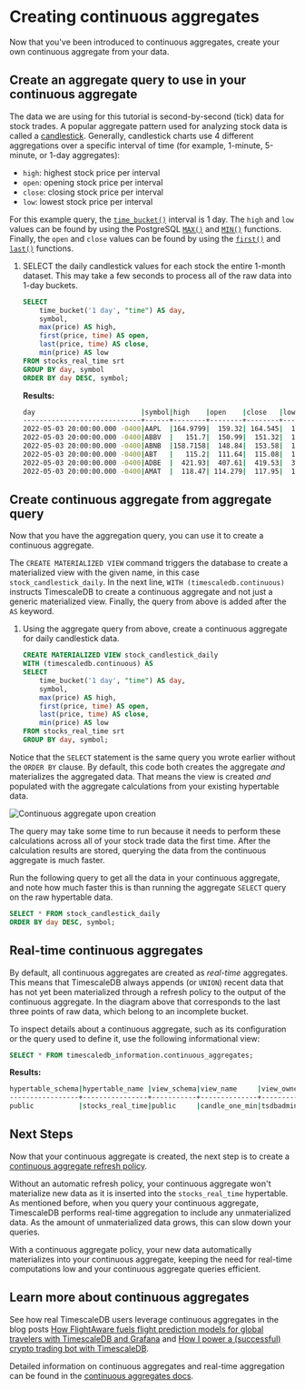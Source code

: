 # Creating continuous aggregates

Now that you've been introduced to continuous aggregates, create your own continuous
aggregate from your data. 

## Create an aggregate query to use in your continuous aggregate

The data we are using for this tutorial is second-by-second (tick) data for stock trades. 
A popular aggregate pattern used for analyzing stock data is called a [candlestick][candlestick]. 
Generally, candlestick charts use 4 different aggregations over a specific interval 
of time (for example, 1-minute, 5-minute, or 1-day aggregates):

* `high`: highest stock price per interval
* `open`: opening stock price per interval
* `close`: closing stock price per interval
* `low`: lowest stock price per interval 

For this example query, the [`time_bucket()`][time-bucket] interval is 1 day. The 
`high` and `low` values can be found by using the PostgreSQL [`MAX()`][max] and [`MIN()`][min] 
functions. Finally, the `open` and `close` values can be found by using the [`first()`][first] 
and [`last()`][last] functions.  

<procedure>

1. SELECT the daily candlestick values for each stock the entire 1-month dataset. This 
	may take a few seconds to process all of the raw data into 1-day buckets.
	```sql
	SELECT
		time_bucket('1 day', "time") AS day,
		symbol,
		max(price) AS high,
		first(price, time) AS open,
		last(price, time) AS close,
		min(price) AS low
	FROM stocks_real_time srt
	GROUP BY day, symbol
	ORDER BY day DESC, symbol;
	```
	**Results:**
	```bash
	day                          |symbol|high    |open    |close   |low     |
	-----------------------------+------+--------+--------+--------+--------+
	2022-05-03 20:00:00.000 -0400|AAPL  |164.9799|  159.32| 164.545|  159.25|
	2022-05-03 20:00:00.000 -0400|ABBV  |   151.7|  150.99|  151.32|  147.59|
	2022-05-03 20:00:00.000 -0400|ABNB  |158.7158|  148.84|  153.58|  145.88|
	2022-05-03 20:00:00.000 -0400|ABT   |   115.2|  111.64|  115.08|  111.14|
	2022-05-03 20:00:00.000 -0400|ADBE  |  421.93|  407.61|  419.53|  395.06|
	2022-05-03 20:00:00.000 -0400|AMAT  |  118.47| 114.279|  117.95|  112.04|
	```

</procedure>

## Create continuous aggregate from aggregate query

Now that you have the aggregation query, you can use it to create a continuous aggregate. 

The `CREATE MATERIALIZED VIEW` command triggers the database to create a materialized view with 
the given name, in this case `stock_candlestick_daily`. In the next line, 
`WITH (timescaledb.continuous)` instructs TimescaleDB to create a continuous 
aggregate and not just a generic materialized view. Finally, the query from above
is added after the `AS` keyword. 

<procedure>

1. Using the aggregate query from above, create a continuous aggregate for daily
   candlestick data.
	```sql
	CREATE MATERIALIZED VIEW stock_candlestick_daily
	WITH (timescaledb.continuous) AS
	SELECT
		time_bucket('1 day', "time") AS day,
		symbol,
		max(price) AS high,
		first(price, time) AS open,
		last(price, time) AS close,
		min(price) AS low
	FROM stocks_real_time srt
	GROUP BY day, symbol;
	```

</procedure>

Notice that the `SELECT` statement is the same query you wrote earlier without the 
`ORDER BY` clause. By default, this code both creates the aggregate 
*and* materializes the aggregated data. That means the view is created *and* populated 
with the aggregate calculations from your existing hypertable data.

  <img class="main-content__illustration" src="https://s3.amazonaws.com/assets.timescale.com/docs/images/getting-started/continuous-aggregate.jpg" alt="Continuous aggregate upon creation"/>

The query may take some time to run because it needs to perform these calculations
across all of your stock trade data the first time. After the calculation results 
are stored, querying the data from the continuous aggregate is much faster. 

Run the following query to get all the data in your continuous aggregate, and note 
how much faster this is than running the aggregate `SELECT` query on the raw hypertable data.

```sql
SELECT * FROM stock_candlestick_daily
ORDER BY day DESC, symbol;
```

## Real-time continuous aggregates
By default, all continuous aggregates are created as *real-time* aggregates. This
means that TimescaleDB always appends (or `UNION`) recent data that has not yet been materialized
through a refresh policy to the output of the continuous aggregate. In the diagram 
above that corresponds to the last three points of raw data, which belong to an 
incomplete bucket. 

<highlight type="note">
To inspect details about a continuous aggregate, such as its 
configuration or the query used to define it, use the following 
informational view:

```sql
SELECT * FROM timescaledb_information.continuous_aggregates;
```
**Results:**
```bash
hypertable_schema|hypertable_name |view_schema|view_name     |view_owner|materialized_only|compression_enabled|materialization_hypertable_schema|materialization_hypertable_name|view_definition                                                                                                                                                                                                                                                |
-----------------+----------------+-----------+--------------+----------+-----------------+-------------------+---------------------------------+-------------------------------+---------------------------------------------------------------------------------------------------------------------------------------------------------------------------------------------------------------------------------------------------------------+
public           |stocks_real_time|public     |candle_one_min|tsdbadmin |false            |false              |_timescaledb_internal            |_materialized_hypertable_3     | SELECT time_bucket('00:01:00'::interval, stocks_real_time."time") AS bucket,¶    stocks_real_time.symbol,¶    first(stocks_real_time.price, stocks_real_time."time") AS open,¶    max(stocks_real_time.price) AS high,¶    min(stocks_real_time.price) AS low,|
```
</highlight>

## Next Steps
Now that your continuous aggregate is created, the next step is to create a [continuous aggregate refresh policy][cagg-policy].

Without an automatic refresh policy, your continuous aggregate won't materialize new data as it is 
inserted into the `stocks_real_time` hypertable. As mentioned before, when you query your continuous
aggregate, TimescaleDB performs real-time aggregation to include any unmaterialized
data. As the amount of unmaterialized data grows, this can slow down your queries.

With a continuous aggregate policy, your new data automatically materializes into your continuous aggregate,
keeping the need for real-time computations low and your continuous aggregate queries efficient.

## Learn more about continuous aggregates

See how real TimescaleDB users leverage continuous aggregates in the blog posts
[How FlightAware fuels flight prediction models for global travelers with
TimescaleDB and Grafana][flightaware] and [How I power a (successful) crypto
trading bot with TimescaleDB][crypto-bot].

Detailed information on continuous aggregates and real-time aggregation can be
found in the [continuous aggregates docs][continuous-aggregates].

[flightaware]: https://blog.timescale.com/blog/how-flightaware-fuels-flight-prediction-models-with-timescaledb-and-grafana/
[crypto-bot]: https://blog.timescale.com/blog/how-i-power-a-successful-crypto-trading-bot-with-timescaledb/

[continuous-aggregates]: /how-to-guides/continuous-aggregates
[candlestick]: https://en.wikipedia.org/wiki/Candlestick_chart
[time-bucket]: /api/:currentVersion:/hyperfunctions/time_bucket/
[max]: https://www.postgresql.org/docs/current/tutorial-agg.html
[min]: https://www.postgresql.org/docs/current/tutorial-agg.html
[first]: /api/:currentVersion:/hyperfunctions/first/
[last]: /api/:currentVersion:/hyperfunctions/last/
[cagg-policy]: /getting-started/create-cagg/create-cagg-policy/